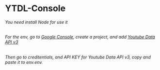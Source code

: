 # YTDL-Console

###### You need install Node for use it

###### For the env, go to [Google Console](https://console.cloud.google.com), create a project, and add [Youtube Data API v3](https://console.cloud.google.com/apis/library/youtube.googleapis.com)
###### Then go to creditentials, and API KEY for Youtube Data API v3, copy and paste it to env.env.

